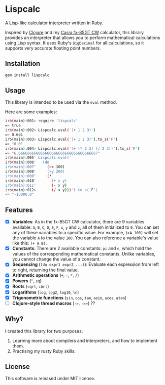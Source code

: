 # Lispcalc

A Lisp-like calculator interpreter written in Ruby.

Inspired by [Clojure](https://clojure.org/) and my [Casio fx-85GT CW](https://www.casio.co.uk/fx-85gt-cw) calculator, this library provides an interpreter that allows you to perform mathematical calculations using Lisp syntax. It uses Ruby's `BigDecimal` for all calculations, so it supports very accurate floating point numbers.

## Installation

```sh
gem install lispcalc
```

## Usage

This library is intended to be used via the `eval` method.

Here are some examples:

```sh
irb(main):001> require 'lispcalc'
=> true
irb(main):002> Lispcalc.eval('(+ 1 2 3)')
=> 0.6e1
irb(main):003> Lispcalc.eval('(+ 1 2 3)').to_s('F')
=> "6.0"
irb(main):004> Lispcalc.eval('(+ (* 2 3) (/ 2 3))').to_s('F')
=> "6.666666666666666666666666666666666667"
irb(main):005' Lispcalc.eval('
irb(main):006'   (do
irb(main):007'     (>x 100)
irb(main):008'     (>y 200)
irb(main):009'     (*
irb(main):010'       (+ x y)
irb(main):011'       (- x y)
irb(main):012>       (/ x y)))').to_s('F')
=> "-15000.0"
```

## Features

- [x] **Variables**: As in the fx-85GT CW calculator, there are 9 variables available: `A`, `B`, `C`, `D`, `E`, `F`, `x`, `y` and `z`, all of them initialized to `0`. You can set any of these variables to a specific value. For example, `(>A 100)` will set the variable `A` to the value `100`. You can also reference a variable's value like this: `(+ A B)`.
- [x] **Constants**: There are 2 available constants: `pi` and `e`, which hold the values of the corresponding mathematical constants. Unlike variables, you cannot change the value of a constant.
- [x] **Sequencing** (`(do expr1 expr2 ...)`): Evaluate each expression from left to right, returning the final value.
- [x] **Arithmetic operations** (`+`, `-`, `*`, `/`)
- [x] **Powers** (`^`, `sq`)
- [x] **Roots** (`sqrt`, `cbrt`)
- [x] **Logarithms** (`log`, `log2`, `log10`, `ln`)
- [x] **Trigonometric functions** (`sin`, `cos`, `tan`, `asin`, `acos`, `atan`)
- [ ] **Clojure-style thread macros** (`->`, `->>`) ??

## Why?

I created this library for two purposes:

1. Learning more about compilers and interpreters, and how to implement them.
2. Practising my rusty Ruby skills.

## License

This software is released under MIT license.
